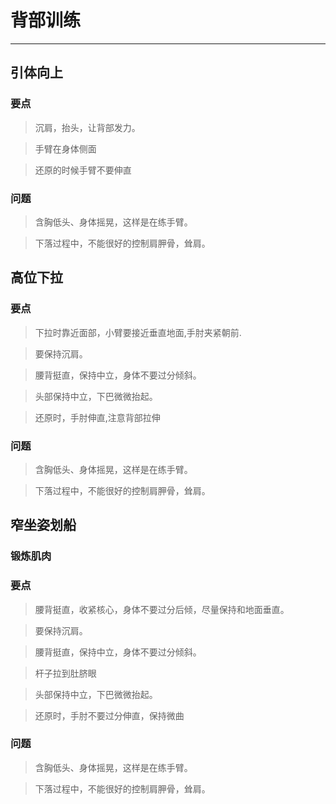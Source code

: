# 背部训练
------------



## 引体向上
### 要点
> 沉肩，抬头，让背部发力。

> 手臂在身体侧面

> 还原的时候手臂不要伸直
### 问题
> 含胸低头、身体摇晃，这样是在练手臂。

> 下落过程中，不能很好的控制肩胛骨，耸肩。

## 高位下拉
### 要点
> 下拉时靠近面部，小臂要接近垂直地面,手肘夹紧朝前.

> 要保持沉肩。

> 腰背挺直，保持中立，身体不要过分倾斜。

> 头部保持中立，下巴微微抬起。

> 还原时，手肘伸直,注意背部拉伸


### 问题
> 含胸低头、身体摇晃，这样是在练手臂。

> 下落过程中，不能很好的控制肩胛骨，耸肩。


## 窄坐姿划船

### 锻炼肌肉
### 要点
> 腰背挺直，收紧核心，身体不要过分后倾，尽量保持和地面垂直。

> 要保持沉肩。

> 腰背挺直，保持中立，身体不要过分倾斜。

> 杆子拉到肚脐眼

> 头部保持中立，下巴微微抬起。

> 还原时，手肘不要过分伸直，保持微曲


### 问题
> 含胸低头、身体摇晃，这样是在练手臂。

> 下落过程中，不能很好的控制肩胛骨，耸肩。


